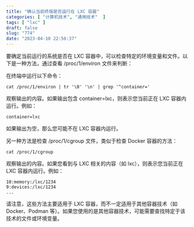 ```yaml
---
title: "确认当前终端是否运行在 LXC 容器"
categories: [ "计算机技术", "通用技术"  ]
tags: [ "lxc" ]
draft: false
slug: "774"
date: "2023-04-10 22:56:37"
---
```


要确定当前运行的系统是否在 LXC 容器中，可以检查特定的环境变量和文件。以下是一种方法，通过查看 /proc/1/environ 文件来判断：

在终端中运行以下命令：

```
cat /proc/1/environ | tr '\0' '\n' | grep '^container='
```

观察输出的内容。如果输出包含 container=lxc，则表示您当前正在 LXC 容器内运行。例如：

```
container=lxc
```

如果输出为空，那么您可能不在 LXC 容器内运行。

另一种方法是检查 /proc/1/cgroup 文件，类似于检查 Docker 容器的方法：

```
cat /proc/1/cgroup
```

观察输出的内容。如果您看到与 LXC 相关的内容（如 lxc），则表示您当前正在 LXC 容器内运行。例如：

```
10:memory:/lxc/1234
9:devices:/lxc/1234
...
```

请注意，这些方法主要适用于 LXC 容器，而不一定适用于其他容器技术（如 Docker、Podman 等）。如果您使用的是其他容器技术，可能需要查找特定于该技术的文件或环境变量。


